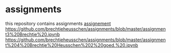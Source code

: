 # assignments
this repository contains assignments 
[assignement](https://github.com/brechtjeheusschen/assignments/blob/master/assignment2.ipynb)
https://github.com/brechtjeheusschen/assignments/blob/master/assignment3%20Brechtje%20.ipynb
https://github.com/brechtjeheusschen/assignments/blob/master/assignment%204%20Brechtje%20Heusschen%202%20goed.%20.ipynb
